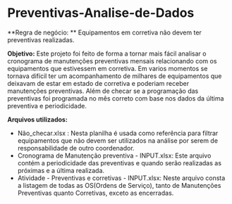 # Preventivas-Analise-de-Dados

**Regra de negócio: **
Equipamentos em corretiva não devem ter preventivas realizadas. 

**Objetivo:**
Este projeto foi feito de forma a tornar mais fácil analisar o cronograma de manutenções preventivas mensais relacionando com os equipamentos que estivessem em corretiva. Em varios momentos se tornava difícil ter um acompanhamento de milhares de equipamentos que deixavam de estar em estado de corretiva e poderiam receber manutenções preventivas. Além de checar se a programação das preventivas foi programada no mês correto com base nos dados da última preventiva e periodicidade.

**Arquivos utilizados:**
*	Não_checar.xlsx : Nesta planilha é usada como referência para filtrar equipamentos que não devem ser utilizados na análise por serem de responsabilidade de outro coordenador.
*	Cronograma de Manutenção preventiva - INPUT.xlsx: Este arquivo contém a periodicidade das preventivas e quando serão realizadas as próximas e a última realizada.
*	Atividade - Preventivas e corretivas - INPUT.xlsx: Neste arquivo consta a listagem de todas as OS(Ordens de Serviço), tanto de Manutenções Preventivas quanto Corretivas, exceto as encerradas.
